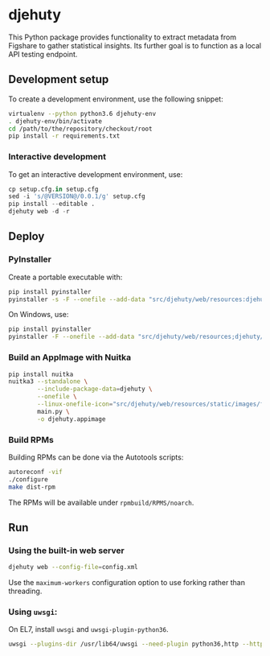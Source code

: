 djehuty
=========

This Python package provides functionality to extract metadata from Figshare
to gather statistical insights.  Its further goal is to function as a
local API testing endpoint.

## Development setup

To create a development environment, use the following snippet:
```bash
virtualenv --python python3.6 djehuty-env
. djehuty-env/bin/activate
cd /path/to/the/repository/checkout/root
pip install -r requirements.txt
```

### Interactive development

To get an interactive development environment, use:
```python
cp setup.cfg.in setup.cfg
sed -i 's/@VERSION@/0.0.1/g' setup.cfg
pip install --editable .
djehuty web -d -r
```

## Deploy

### PyInstaller

Create a portable executable with:

```bash
pip install pyinstaller
pyinstaller -s -F --onefile --add-data "src/djehuty/web/resources:djehuty/web/resources" main.py -n djehuty
```

On Windows, use:

```bash
pip install pyinstaller
pyinstaller -F --onefile --add-data "src/djehuty/web/resources;djehuty/web/resources" main.py -n djehuty
```

### Build an AppImage with Nuitka

```bash
pip install nuitka
nuitka3 --standalone \
        --include-package-data=djehuty \
        --onefile \
        --linux-onefile-icon="src/djehuty/web/resources/static/images/favicon.png" \
        main.py \
        -o djehuty.appimage
```

### Build RPMs

Building RPMs can be done via the Autotools scripts:

```bash
autoreconf -vif
./configure
make dist-rpm
```

The RPMs will be available under `rpmbuild/RPMS/noarch`.

## Run

### Using the built-in web server

```bash
djehuty web --config-file=config.xml
```

Use the `maximum-workers` configuration option to use forking rather than threading.

### Using `uwsgi`:

On EL7, install `uwsgi` and `uwsgi-plugin-python36`.

```bash
uwsgi --plugins-dir /usr/lib64/uwsgi --need-plugin python36,http --http :8080 --wsgi-file src/djehuty/web/ui.py -H <path-to-your-virtualenv-root> --env DJEHUTY_CONFIG_FILE=config.xml --master --processes 4 --threads 2
```
